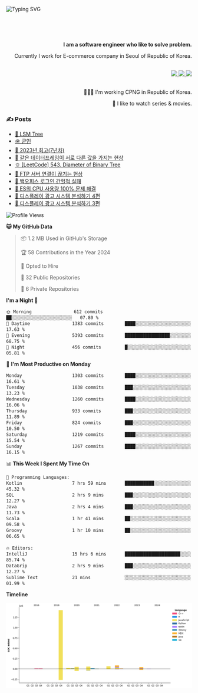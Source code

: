 ![Typing SVG](https://readme-typing-svg.herokuapp.com/?lines=Hello,+I'm+Changkwon+😎&height=150&width=1024&size=40&color=458588&background=282828&center=true&vCenter=true&multiline=false&duration=2000&pause=0)

<div align=right>
  <br/>
  <br/>  
  <br/>
  
  **I am a software engineer who like to solve problem.**<br/>
  
  Currently I work for E-commerce company in Seoul of Republic of Korea.<br/>
  <br/>

  <a href="https://www.linkedin.com/in/spearkkk/" target="_blank">
    <img src="https://img.shields.io/badge/LinkedIn-305D61.svg?&style=for-the-badge&logo=linkedin&logoColor=ffffff&labelColor=305D61&logoWidth=20"/>
  </a>
  <a href="http://spearkkk.dev/en/resume/" target="_blank">
    <img src="https://img.shields.io/badge/resume-305D61.svg?&style=for-the-badge&logo=ReadtheDocs&logoColor=ffffff&labelColor=305D61&logoWidth=20"/>
  </a>
  <a href="https://spearkkk.dev/" target="_blank">
    <img src="https://img.shields.io/badge/blog-305D61.svg?&style=for-the-badge&logo=ReadtheDocs&logoColor=ffffff&labelColor=305D61&logoWidth=20"/>
  </a>
  
  <br/>
  <br/>
  
  👨🏼‍💻 I'm working CPNG in Republic of Korea.
  <br/>
  
  🍿 I like to watch series & movies.
  <br/>

</div>
  
<div align=left>
  
  <div>
    
  ### ✍️ Posts
    
  </div>
  
  <!-- BLOGPOSTS:START -->
- [🌽 LSM Tree](https://spearkkk.dev/lsm-tree)
- [🪖 군인](https://spearkkk.dev/soldier)
- [📝 2023년 회고(7년차)](https://spearkkk.dev/7%EB%85%84%EC%B0%A8-%ED%9A%8C%EA%B3%A0)
- [🍞 같은 데이터프레임이 서로 다른 값을 가지는 현상](https://spearkkk.dev/two-dataframe-have-another-value)
- [🫑 [LeetCode] 543. Diameter of Binary Tree](https://spearkkk.dev/leetcode-543-diameter-of-binary-tree)
- [🍂 FTP 서버 연결이 끊기는 현상](https://spearkkk.dev/ftp-server-connection-failure)
- [🍆 백오피스 로그인 간헐적 실패](https://spearkkk.dev/back-office-login-failure)
- [🧄 ES의 CPU 사용량 100% 문제 해결](https://spearkkk.dev/es-cpu-100-trouble-shooting)
- [🍈 디스플레이 광고 시스템 분석하기 4편](https://spearkkk.dev/display-advertising-system-analysis-4)
- [🍊 디스플레이 광고 시스템 분석하기 3편](https://spearkkk.dev/display-advertising-system-analysis-3)
<!-- BLOGPOSTS:END -->

  
<!--START_SECTION:waka-->
![Profile Views](http://img.shields.io/badge/Profile%20Views-1-blue)

**🐱 My GitHub Data** 

> 📦 1.2 MB Used in GitHub's Storage 
 > 
> 🏆 58 Contributions in the Year 2024
 > 
> 💼 Opted to Hire
 > 
> 📜 32 Public Repositories 
 > 
> 🔑 6 Private Repositories 
 > 
**I'm a Night 🦉** 

```text
🌞 Morning                612 commits         ██░░░░░░░░░░░░░░░░░░░░░░░   07.80 % 
🌆 Daytime                1383 commits        ████░░░░░░░░░░░░░░░░░░░░░   17.63 % 
🌃 Evening                5393 commits        █████████████████░░░░░░░░   68.75 % 
🌙 Night                  456 commits         █░░░░░░░░░░░░░░░░░░░░░░░░   05.81 % 
```
📅 **I'm Most Productive on Monday** 

```text
Monday                   1303 commits        ████░░░░░░░░░░░░░░░░░░░░░   16.61 % 
Tuesday                  1038 commits        ███░░░░░░░░░░░░░░░░░░░░░░   13.23 % 
Wednesday                1260 commits        ████░░░░░░░░░░░░░░░░░░░░░   16.06 % 
Thursday                 933 commits         ███░░░░░░░░░░░░░░░░░░░░░░   11.89 % 
Friday                   824 commits         ███░░░░░░░░░░░░░░░░░░░░░░   10.50 % 
Saturday                 1219 commits        ████░░░░░░░░░░░░░░░░░░░░░   15.54 % 
Sunday                   1267 commits        ████░░░░░░░░░░░░░░░░░░░░░   16.15 % 
```


📊 **This Week I Spent My Time On** 

```text
💬 Programming Languages: 
Kotlin                   7 hrs 59 mins       ███████████░░░░░░░░░░░░░░   45.32 % 
SQL                      2 hrs 9 mins        ███░░░░░░░░░░░░░░░░░░░░░░   12.27 % 
Java                     2 hrs 4 mins        ███░░░░░░░░░░░░░░░░░░░░░░   11.73 % 
Scala                    1 hr 41 mins        ██░░░░░░░░░░░░░░░░░░░░░░░   09.58 % 
Groovy                   1 hr 10 mins        ██░░░░░░░░░░░░░░░░░░░░░░░   06.65 % 

🔥 Editors: 
IntelliJ                 15 hrs 6 mins       █████████████████████░░░░   85.74 % 
DataGrip                 2 hrs 9 mins        ███░░░░░░░░░░░░░░░░░░░░░░   12.27 % 
Sublime Text             21 mins             ░░░░░░░░░░░░░░░░░░░░░░░░░   01.99 % 
```

**Timeline**

![Lines of Code chart](https://raw.githubusercontent.com/spearkkk/spearkkk/main/assets/bar_graph.png)


<!--END_SECTION:waka-->
</div>

